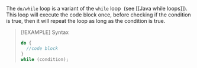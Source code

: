 The `do/while` loop is a variant of the `while` loop  (see [[Java while loops]]). This loop will execute the code block once, before checking if the condition is true, then it will repeat the loop as long as the condition is true.

> [!EXAMPLE] Syntax
> ```java
> do {
> 	//code block 
> }
> while (condition);
> ```


